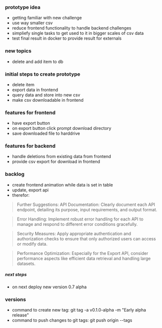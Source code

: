 ### prototype idea

- getting familiar with new challenge
- use way smaller csv
- reduce frontend functionality to handle backend challenges
- simpliefy single tasks to get used to it in bigger scales of csv data
- test final result in docker to provide result for externals

### new topics

- delete and add item to db

### initial steps to create prototype

- delete item
- export data in frontend
- query data and store into new csv
- make csv downloadable in frontend

### features for frontend

- have export button
- on export button click prompt download directory
- save downloaded file to harddrive

### features for backend

- handle deletions from existing data from frontend
- provide csv export for download in frontend

### backlog

- create frontend animation while data is set in table
- update, export api
- therefor:

> Further Suggestions:
> API Documentation: Clearly document each API endpoint, detailing its purpose, input requirements, and output format.

> Error Handling: Implement robust error handling for each API to manage and respond to different error conditions gracefully.

> Security Measures: Apply appropriate authentication and authorization checks to ensure that only authorized users can access or modify data.

> Performance Optimization: Especially for the Export API, consider performance aspects like efficient data retrieval and handling large datasets.

##### next steps

- on next deploy new version 0.7 alpha

### versions

- command to create new tag: git tag -a v0.1.0-alpha -m "Early alpha release"
- command to push changes to git tags: git push origin --tags
